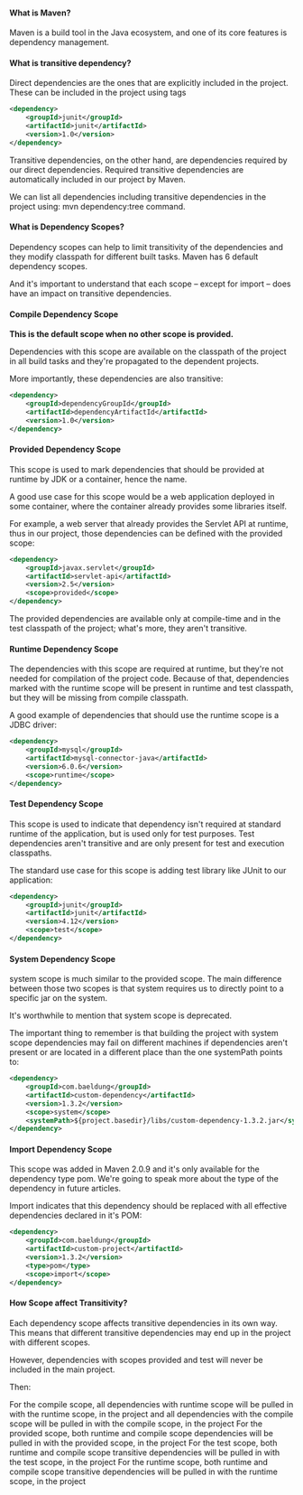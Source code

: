 #### What is Maven?

Maven is a build tool in the Java ecosystem, and one of its core features is dependency management.

#### What is transitive dependency?

Direct dependencies are the ones that are explicitly included in the project. These can be included in the project using <dependency> tags

```xml
<dependency>
    <groupId>junit</groupId>
    <artifactId>junit</artifactId>
    <version>1.0</version>
</dependency>
```

Transitive dependencies, on the other hand, are dependencies required by our direct dependencies. Required transitive dependencies are automatically included in our project by Maven.
  
We can list all dependencies including transitive dependencies in the project using: mvn dependency:tree command.

#### What is Dependency Scopes?
  
Dependency scopes can help to limit transitivity of the dependencies and they modify classpath for different built tasks. Maven has 6 default dependency scopes.

And it's important to understand that each scope – except for import – does have an impact on transitive dependencies.
  
#### Compile Dependency Scope
  
__This is the default scope when no other scope is provided.__

Dependencies with this scope are available on the classpath of the project in all build tasks and they're propagated to the dependent projects.
  
More importantly, these dependencies are also transitive:
  
```xml
<dependency>
    <groupId>dependencyGroupId</groupId>
    <artifactId>dependencyArtifactId</artifactId>
    <version>1.0</version>
</dependency>
```
  
#### Provided Dependency Scope
  
This scope is used to mark dependencies that should be provided at runtime by JDK or a container, hence the name.

A good use case for this scope would be a web application deployed in some container, where the container already provides some libraries itself.

For example, a web server that already provides the Servlet API at runtime, thus in our project, those dependencies can be defined with the provided scope:

```xml
<dependency>
    <groupId>javax.servlet</groupId>
    <artifactId>servlet-api</artifactId>
    <version>2.5</version>
    <scope>provided</scope>
</dependency>
```

The provided dependencies are available only at compile-time and in the test classpath of the project; what's more, they aren't transitive.
  
#### Runtime Dependency Scope
  
The dependencies with this scope are required at runtime, but they're not needed for compilation of the project code. Because of that, dependencies marked with the runtime scope will be present in runtime and test classpath, but they will be missing from compile classpath.

A good example of dependencies that should use the runtime scope is a JDBC driver:

```xml  
<dependency>
    <groupId>mysql</groupId>
    <artifactId>mysql-connector-java</artifactId>
    <version>6.0.6</version>
    <scope>runtime</scope>
</dependency>
```

#### Test Dependency Scope
  
This scope is used to indicate that dependency isn't required at standard runtime of the application, but is used only for test purposes. Test dependencies aren't transitive and are only present for test and execution classpaths.

The standard use case for this scope is adding test library like JUnit to our application:
  
```xml
<dependency>
    <groupId>junit</groupId>
    <artifactId>junit</artifactId>
    <version>4.12</version>
    <scope>test</scope>
</dependency>
```
  
#### System Dependency Scope
  
system scope is much similar to the provided scope. The main difference between those two scopes is that system requires us to directly point to a specific jar on the system.

It's worthwhile to mention that system scope is deprecated.

The important thing to remember is that building the project with system scope dependencies may fail on different machines if dependencies aren't present or are located in a different place than the one systemPath points to:

```xml
<dependency>
    <groupId>com.baeldung</groupId>
    <artifactId>custom-dependency</artifactId>
    <version>1.3.2</version>
    <scope>system</scope>
    <systemPath>${project.basedir}/libs/custom-dependency-1.3.2.jar</systemPath>
</dependency>
```
  
#### Import Dependency Scope
  
This scope was added in Maven 2.0.9 and it's only available for the dependency type pom. We're going to speak more about the type of the dependency in future articles.

Import indicates that this dependency should be replaced with all effective dependencies declared in it's POM:

```xml
<dependency>
    <groupId>com.baeldung</groupId>
    <artifactId>custom-project</artifactId>
    <version>1.3.2</version>
    <type>pom</type>
    <scope>import</scope>
</dependency>
```
  
#### How Scope affect Transitivity?
  
Each dependency scope affects transitive dependencies in its own way. This means that different transitive dependencies may end up in the project with different scopes.

However, dependencies with scopes provided and test will never be included in the main project.

Then:

For the compile scope, all dependencies with runtime scope will be pulled in with the runtime scope, in the project and all dependencies with the compile scope will be pulled in with the compile scope, in the project
For the provided scope, both runtime and compile scope dependencies will be pulled in with the provided scope, in the project
For the test scope, both runtime and compile scope transitive dependencies will be pulled in with the test scope, in the project
For the runtime scope, both runtime and compile scope transitive dependencies will be pulled in with the runtime scope, in the project
